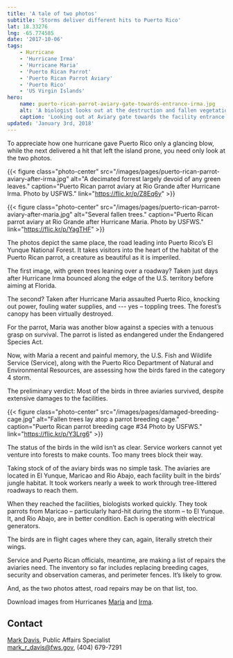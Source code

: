 ```yaml
---
title: 'A tale of two photos'
subtitle: 'Storms deliver different hits to Puerto Rico'
lat: 18.33276
lng: -65.774585
date: '2017-10-06'
tags:
    - Hurricane
    - 'Hurricane Irma'
    - 'Hurricane Maria'
    - 'Puerto Rican Parrot'
    - 'Puerto Rican Parrot Aviary'
    - 'Puerto Rico'
    - 'US Virgin Islands'
hero:
    name: puerto-rican-parrot-aviary-gate-towards-entrance-irma.jpg
    alt: 'A biologist looks out at the destruction and fallen vegetation outside the gate of the aviary.'
    caption: 'Looking out at Aviary gate towards the facility entrance. Photo by USFWS.'
updated: 'January 3rd, 2018'
---
```


To appreciate how one hurricane gave Puerto Rico only a glancing blow, while the next delivered a hit that left the island prone, you need only look at the two photos.

{{< figure class="photo-center" src="/images/pages/puerto-rican-parrot-aviary-after-irma.jpg" alt="A decimated forrest largely devoid of any green leaves." caption="Puerto Rican parrot aviary at Rio Grande after Hurricane Irma. Photo by USFWS." link="https://flic.kr/p/Z8Eq6y" >}}

{{< figure class="photo-center" src="/images/pages/puerto-rican-parrot-aviary-after-maria.jpg" alt="Several fallen trees." caption="Puerto Rican parrot aviary at Rio Grande after Hurricane Maria. Photo by USFWS." link="https://flic.kr/p/YagTHF" >}}
 
The photos depict the same place, the road leading into Puerto Rico’s El Yunque National Forest. It takes visitors into the heart of the habitat of the Puerto Rican parrot, a creature as beautiful as it is imperiled.
 
The first image, with green trees leaning over a roadway? Taken just days after Hurricane Irma bounced along the edge of the U.S. territory before aiming at Florida.
 
The second? Taken after Hurricane Maria assaulted Puerto Rico, knocking out power, fouling water supplies, and --- yes – toppling trees. The forest’s canopy has been virtually destroyed.
 
For the parrot, Maria was another blow against a species with a tenuous grasp on survival. The parrot is listed as endangered under the Endangered Species Act.
 
Now, with Maria a recent and painful memory, the U.S. Fish and Wildlife Service (Service), along with the Puerto Rico Department of Natural and Environmental Resources, are assessing how the birds fared in the category 4 storm.
 
The preliminary verdict: Most of the birds in three aviaries survived, despite extensive damages to the facilities.

{{< figure class="photo-center" src="/images/pages/damaged-breeding-cage.jpg" alt="Fallen trees lay atop a parrot breeding cage." caption="Puerto Rican parrot breeding cage #34 Photo by USFWS." link="https://flic.kr/p/Y3Lrg6" >}}
 
The status of the birds in the wild isn’t as clear. Service workers cannot yet venture into forests to make counts. Too many trees block their way.
 
Taking stock of of the aviary birds was no simple task. The aviaries are located in El Yunque, Maricao and Rio Abajo, each facility built in the birds’ jungle habitat. It took workers nearly a week to work through tree-littered roadways to reach them.
 
When they reached the facilities, biologists worked quickly. They took parrots from Maricao – particularly hard-hit during the storm – to El Yunque. It, and Rio Abajo, are in better condition. Each is operating with electrical generators.
 
The birds are in flight cages where they can, again, literally stretch their wings.
 
Service and Puerto Rican officials, meantime, are making a list of repairs the aviaries need. The inventory so far includes replacing breeding cages, security and observation cameras, and perimeter fences. It’s likely to grow.
 
And, as the two photos attest, road repairs may be on that list, too.

Download images from Hurricanes [Maria](https://flic.kr/s/aHskp7YV7b) and [Irma](https://flic.kr/s/aHsm55NZR7).
 
## Contact

[Mark Davis](mailto:mark_r_davis@fws.gov), Public Affairs Specialist  
[mark_r_davis@fws.gov](mailto:mark_r_davis@fws.gov), (404) 679-7291

